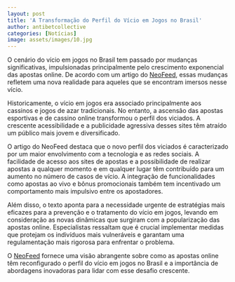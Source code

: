 ```yaml
---
layout: post
title: 'A Transformação do Perfil do Vício em Jogos no Brasil'
author: antibetcollective
categories: [Notícias]
image: assets/images/10.jpg
---
```


O cenário do vício em jogos no Brasil tem passado por mudanças significativas, impulsionadas principalmente pelo crescimento exponencial das apostas online. De acordo com um artigo do [NeoFeed](https://neofeed.com.br/finde/como-as-bets-mudaram-o-perfil-do-vicio-em-jogo-no-brasil/), essas mudanças refletem uma nova realidade para aqueles que se encontram imersos nesse vício.

Historicamente, o vício em jogos era associado principalmente aos cassinos e jogos de azar tradicionais. No entanto, a ascensão das apostas esportivas e de cassino online transformou o perfil dos viciados. A crescente acessibilidade e a publicidade agressiva desses sites têm atraído um público mais jovem e diversificado. 

O artigo do NeoFeed destaca que o novo perfil dos viciados é caracterizado por um maior envolvimento com a tecnologia e as redes sociais. A facilidade de acesso aos sites de apostas e a possibilidade de realizar apostas a qualquer momento e em qualquer lugar têm contribuído para um aumento no número de casos de vício. A integração de funcionalidades como apostas ao vivo e bônus promocionais também tem incentivado um comportamento mais impulsivo entre os apostadores.

Além disso, o texto aponta para a necessidade urgente de estratégias mais eficazes para a prevenção e o tratamento do vício em jogos, levando em consideração as novas dinâmicas que surgiram com a popularização das apostas online. Especialistas ressaltam que é crucial implementar medidas que protejam os indivíduos mais vulneráveis e garantam uma regulamentação mais rigorosa para enfrentar o problema.

O [NeoFeed](https://neofeed.com.br/finde/como-as-bets-mudaram-o-perfil-do-vicio-em-jogo-no-brasil/) fornece uma visão abrangente sobre como as apostas online têm reconfigurado o perfil do vício em jogos no Brasil e a importância de abordagens inovadoras para lidar com esse desafio crescente.
